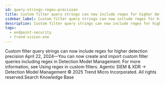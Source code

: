 ```yaml
---
id: query-strings-regex-precision
title: Custom filter query strings can now include regex for higher detection precision
sidebar_label: Custom filter query strings can now include regex for higher detection precision
description: Custom filter query strings can now include regex for higher detection precision
tags:
  - endpoint-security
  - trend-vision-one
---
```


 Custom filter query strings can now include regex for higher detection precision April 22, 2024—You can now create and import custom filter queries including regex in Detection Model Management. For more information, see Using regex in custom filters. Agentic SIEM & XDR → Detection Model Management © 2025 Trend Micro Incorporated. All rights reserved.Search Knowledge Base
